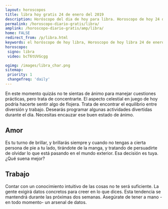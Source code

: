 ```yaml
---
layout: horoscopos
title: libra hoy gratis 24 de enero del 2019 
description: Horóscopo del dia de hoy para libra. Horoscopo de hoy 24 de enero del 2019. Las predicciones de amor, trabajo, vida personal gratis.
permalink: /horoscopo-diario-gratis/libra/
amplink: /horoscopo-diario-gratis/amp/libra/
home: FALSE
redirect_from: /p/libra.html
keywords: el horóscopo de hoy libra, Horoscopo de hoy libra 24 de enero del 2019,horóscopo del día,horoscopo del dia de hoy,horoscopo de hoy,horoscopo de hoy libra,libra hoy,signos zodiacales,horóscopo de hoy,horoscopos de hoy,horoscopo libra hoy,horoscopo de libra de hoy,horóscopo de hoy libra,horoscopos,libra de hoy,los horoscopos de hoy,libra de hoy,libra 24 de enero del 2019,signos zodiacales 2019, el horoscopo de hoy
horoscopo:
 signo: libra
 video: bcT6tUVGcgg

ogimg: /images/libra_char.png
sitemap:
 priority: 1
 changefreq: 'daily'
---
```



En este momento quizás no te sientas de ánimo para manejar cuestiones prácticas, pero trata de concentrarte. El aspecto celestial en juego de hoy podría hacerte sentir algo de flojera. Trata de encontrar el equilibrio entre diversión y trabajo. Desearás programar algunas actividades divertidas durante el día. Necesitas encauzar ese buen estado de ánimo.

## Amor

Es tu turno de brillar, y brillarás siempre y cuando no tengas a cierta persona de pie a tu lado, tirándote de la manga, y tratando de persuadirte de olvidar lo que está pasando en el mundo exterior. Esa decisión es tuya. ¿Qué suena mejor?

## Trabajo

Contar con un conocimiento intuitivo de las cosas no te será suficiente. La gente exigirá datos concretos para creer en lo que dices. Esta tendencia se mantendrá durante las próximas dos semanas. Asegúrate de tener a mano -en todo momento- un arsenal de datos.